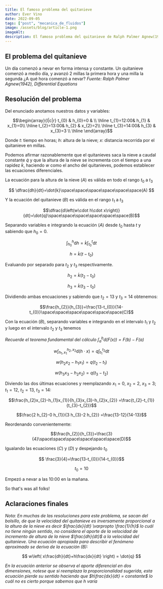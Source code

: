 ```yaml
---
title: El famoso problema del quitanieve 
author: Ever Vino
date: 2022-09-05
tags: ["post", "mecanica_de_fluidos"]
image: /assets/blog/article-1.png
imageAlt: 
description: El famoso problema del quitanieve de Ralph Palmer Agnew(1942), en su libro Differential Equations, ha sido por largo tiempo mal resuelta asumiendo una proporcionalidad inexistente. Aquí muestro mi solución.
---
```


## El problema del quitanieve

Un día comenzó a nevar en forma intensa y constante. Un quitanieve comenzó a medio día, y avanzó 2 millas la primera hora y una milla la segunda ¿A qué hora comenzó a nevar?
_Fuente:  Ralph Palmer Agnew(1942), Differential Equations_

## Resolución del problema

Del enunciado anotamos nuestros datos y variables:

$$\begin{array}{l|c|r} t_{0} & h_{0}=0 & \\ \hline t_{1}=12:00& h_{1} & x_{1}=0\\ \hline t_{2}=13:00& h_{2} & x_{2}=2\\ \hline t_{3}=14:00& h_{3} & x_{3}=3 \\ \hline \end{array}$$

Donde $t$: tiempo en horas; $h$: altura de la nieve; $x$: distancia recorrida por el quitanieve en millas.

Podemos afirmar razonablemente que el quitanieves saca la nieve a caudal constante $\dot{q}$ y que la altura de la nieve se incrementa con el tiempo a una rapidez $\dot{k}$, haciendo $w$ como el ancho del quitanieves, podemos establecer las ecuaciones diferenciales.

La ecuación para la altura de la nieve $(A)$  es válida en todo el rango  $t_{0}$ a $t_{3}$

$$
 \dfrac{dh}{dt}=\dot{k}\space\space\space\space\space\space(A)
$$

Y la ecuación del quitanieve $(B)$ es válida en el rango $t_{1}$ a $t_{3}$ 

$$\dfrac{d\left(w\cdot h\cdot x\right)}{dt}=\dot{q}\space\space\space\space\space\space(B)$$

Separando variables e integrando la ecuación $(A)$ desde $t_{0}$ hasta $t$ y sabiendo que $h_{0}=0$.

$$ \int_{h_{0}}^{h}\mathrm{d}h =\dot{k} \int_{t_{0}}^{t}\mathrm{d}t $$

$$h=\dot{k} (t-t_{0})$$

Evaluando por separado para $t_{2}$ y $t_{3}$ respectivamente.

$$h_{2}=\dot{k} (t_{2}-t_{0})$$

$$h_{3}=\dot{k} (t_{3}-t_{0})$$

Dividiendo ambas encuaciones y sabiendo que $t_{2}=13$ y $t_{3}=14$ obtenemos:

$$\frac{h_{2}}{h_{3}}=\frac{13-t_{0}}{14-t_{0}}\space\space\space\space\space\space(C)$$

Con la ecuación $(B)$, separando variables e integrando en el intervalo $t_{1}$ y $t_{2}$ y luego en el intervalo $t_{2}$ y $t_{3}$ tenemos

*Recuerde el teorema fundamental del cálculo $\int _{a}^{b}\mathrm{d}(F(x))= F(b)-F(a)$*

$$w\int_{h_{1},x_{1}}^{h_{2},x_{2}}\mathrm{d}(h\cdot x)=q\int_{t_{1}}^{t_{2}}\mathrm{d}t $$

$$w(h_{2}x_{2}-h_{1}x_{1})=q(t_{2}-t_{1})$$

$$w(h_{3}x_{3}-h_{2}x_{2})=q(t_{3}-t_{2})$$

Diviendo las dos últimas ecuaciones y reemplazando $x_{1}=0$, $x_{2}=2$, $x_{3}=3$; $t_{1}=12$, $t_{2}=13$, $t_{3}=14$:

$$\frac{h_{2}x_{2}-h_{1}x_{1}}{h_{3}x_{3}-h_{2}x_{2}} =\frac{t_{2}-t_{1}}{t_{3}-t_{2}}$$

$$\frac{2 h_{2}-0 h_{1}}{3 h_{3}-2 h_{2}} =\frac{13-12}{14-13}$$

Reordenando convenientemente:

$$\frac{h_{2}}{h_{3}}=\frac{3}{4}\space\space\space\space\space\space(D)$$

Igualando las ecuaciones $(C)$ y $(D)$ y despejando $t_{0}$

$$ \frac{3}{4}=\frac{13-t_{0}}{14-t_{0}}$$

$$t_{0}=10$$

Empezó a nevar a las 10:00 en la mañana.

So that's was all folks!

## Aclaraciones finales

_Nota: En muchas de las resoluciones para este problema, se sacan del bolsillo, de que la velocidad del quitanieve es inversamente proporcional a la altura de la nieve es decir $\frac{dx}{dt} \varpropto \frac{1}{h}$ lo cuál no tiene ningún sentido, no considera el aporte de la velocidad de incremento de altura de la nieve $\frac{dh}{dt}$ a la velocidad del quitanieve. Una ecuación apropiada para describir el fenómeno aproximado se deriva de la ecuación $(B)$:_

$$
w\left( x\frac{dh}{dt}+h\frac{dx}{dt} \right) = \dot{q}
$$

_En la ecuación anterior se observa el aporte diferencial en dos dimensiones, notese que si reemplaza la proporcionalidad sugerida, esta ecuación pierde su sentido haciendo que $h\frac{dx}{dt} = constante$ lo cuál no es cierto porque sabemos que $h$ varía_
